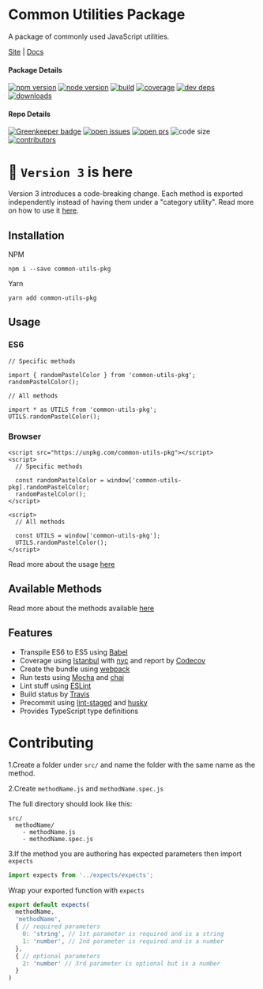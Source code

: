 # Common Utilities Package

A package of commonly used JavaScript utilities.

[Site](https://iamdevlinph.github.io/common-utils-pkg/) | [Docs](https://iamdevlinph.github.io/common-utils-pkg/docs.html)

#### Package Details

[![npm version][npm-img]][npm-url]
[![node version][node-img]][node-url]
[![build][travis-img]][travis-url]
[![coverage][codecov-img]][codecov-url]
[![dev deps][devdeps-img]][devdeps-url]
[![downloads][downloads-img]][downloads-url]

#### Repo Details

[![Greenkeeper badge](https://badges.greenkeeper.io/iamdevlinph/common-utils-pkg.svg?style=flat-square)](https://greenkeeper.io/)
[![open issues][issues-img]][issues-url]
[![open prs][pr-img]][pr-url]
![code size](https://img.shields.io/github/languages/code-size/iamdevlinph/common-utils-pkg.svg?style=flat-square&maxAge=7200)
[![contributors][contributor-img]][contributor-url]

# :tada: `Version 3` is here
Version 3 introduces a code-breaking change. Each method is exported independently instead of having them under a "category utility". Read more on how to use it [here](https://iamdevlinph.github.io/common-utils-pkg/usage.html).

## Installation
NPM
```
npm i --save common-utils-pkg
```
Yarn
```
yarn add common-utils-pkg
```

## Usage

### ES6

```
// Specific methods

import { randomPastelColor } from 'common-utils-pkg';
randomPastelColor();
```

```
// All methods

import * as UTILS from 'common-utils-pkg';
UTILS.randomPastelColor();
```

### Browser

```
<script src="https://unpkg.com/common-utils-pkg"></script>
<script>
  // Specific methods

  const randomPastelColor = window['common-utils-pkg].randomPastelColor;
  randomPastelColor();
</script>
```

```
<script>
  // All methods

  const UTILS = window['common-utils-pkg'];
  UTILS.randomPastelColor();
</script>
```

Read more about the usage [here](https://iamdevlinph.github.io/common-utils-pkg/usage.html)

## Available Methods

Read more about the methods available [here](https://iamdevlinph.github.io/common-utils-pkg/docs.html)

## Features
* Transpile ES6 to ES5 using [Babel](https://github.com/babel/babel)
* Coverage using [Istanbul](https://github.com/gotwarlost/istanbul) with [nyc](https://github.com/istanbuljs/nyc) and report by [Codecov](https://github.com/codecov/codecov-node)
* Create the bundle using [webpack](https://github.com/webpack/webpack)
* Run tests using [Mocha](https://github.com/mochajs/mocha) and [chai](https://github.com/chaijs/chai)
* Lint stuff using [ESLint](https://github.com/eslint/eslint)
* Build status by [Travis](https://github.com/travis-ci/travis-ci)
* Precommit using [lint-staged](https://github.com/okonet/lint-staged) and [husky](https://github.com/typicode/husky)
* Provides TypeScript type definitions
<!-- ![typedef](./docs/img/ts-type-def.png) -->

# Contributing
1.Create a folder under `src/` and name the folder with the same name as the method.

2.Create `methodName.js` and `methodName.spec.js`

The full directory should look like this:
```
src/
  methodName/
    - methodName.js
    - methodName.spec.js
```

3.If the method you are authoring has expected parameters then import `expects`

```js
import expects from '../expects/expects';
```

Wrap your exported function with `expects`
```js
export default expects(
  methodName,
  'methodName',
  { // required parameters
    0: 'string', // 1st parameter is required and is a string
    1: 'number', // 2nd parameter is required and is a number
  },
  { // optional parameters
    2: 'number' // 3rd parameter is optional but is a number
  }
)
```

<!-- Have something to pitch in? Open a [pull request](https://github.com/iamdevlinph/common-utils-pkg/pulls) or an [issue](https://github.com/iamdevlinph/common-utils-pkg/issues/new). -->

<!-- ## Commands
Run by `npm run <script>`
* `build:clean` - Deletes the build folder.
* `build` - Builds `dev` and `prod` ready files.
* `cover:serve` - Serve the coverage report page. Open at `http://localhost:8080/`.
* `cover` - Run coverage tool.
* `docu:serve` - Serve the documentation page. Open at `http://localhost:8080/`.
* `docu` - Generated a `.json` documentation file that will be used by the `docs.html` page.
* `lint:install` - Install precommit related tools. It sometimes doesn't install properly.
* `lint` - Runs the ESLint linter on the `src/` folder.
* `precommit` - The precommit hook which runs `lint-staged` to lint staged files on commit.
* `prepare` - Runs `build` before publishing a new version of the package.
* `test:watch` - Re-run tests on file changes.
* `test` - Run the tests -->

<!-- ## To Do's
- [ ] Immutable arrays and objects
- [ ] Update `takes(func, [...required])` to `takes(func, [...required], [...optional])`
- [ ] Update `takes` to support `typeof` `any`
- [ ] Update `argTypesMatch` to support `typeof` `any` -->

[contributor-img]: https://img.shields.io/github/contributors/iamdevlinph/common-utils-pkg.svg?style=flat-square&maxAge=7200
[contributor-url]: https://github.com/iamdevlinph/common-utils-pkg/graphs/contributors
[deps-img]: https://img.shields.io/david/iamdevlinph/common-utils-pkg.svg?style=flat-square&maxAge=7200
[deps-url]: https://david-dm.org/iamdevlinph/common-utils-pkg
[devdeps-img]: https://img.shields.io/david/dev/iamdevlinph/common-utils-pkg.svg?style=flat-square&maxAge=7200
[devdeps-url]: https://david-dm.org/iamdevlinph/common-utils-pkg?type=dev
[downloads-img]: https://img.shields.io/npm/dm/common-utils-pkg.svg?style=flat-square&maxAge=7200
[downloads-url]: https://npmcharts.com/compare/common-utils-pkg?minimal=true
[issues-img]: https://img.shields.io/github/issues/iamdevlinph/common-utils-pkg.svg?style=flat-square&maxAge=7200
[issues-url]: https://github.com/iamdevlinph/common-utils-pkg/issues
[node-img]: https://img.shields.io/node/v/common-utils-pkg.svg?style=flat-square&maxAge=7200
[node-url]: https://nodejs.org/en/
[npm-img]: https://img.shields.io/npm/v/common-utils-pkg.svg?style=flat-square&maxAge=7200
[npm-url]: https://www.npmjs.com/package/common-utils-pkg
[pr-img]: https://img.shields.io/github/issues-pr/iamdevlinph/common-utils-pkg.svg?style=flat-square&maxAge=7200
[pr-url]: https://github.com/iamdevlinph/common-utils-pkg/pulls
[travis-img]: https://img.shields.io/travis/iamdevlinph/common-utils-pkg/master.svg?style=flat-square&maxAge=7200
[travis-url]: https://travis-ci.org/iamdevlinph/common-utils-pkg
[codecov-img]: https://img.shields.io/codecov/c/github/iamdevlinph/common-utils-pkg.svg?style=flat-square&maxAge=7200
[codecov-url]: https://codecov.io/gh/iamdevlinph/common-utils-pkg
[forks-img]: https://img.shields.io/github/forks/iamdevlinph/common-utils-pkg.svg?style=social&label=Fork&maxAge=7200
[forks-url]: https://github.com/iamdevlinph/common-utils-pkg/network/members
[stars-img]: https://img.shields.io/github/stars/iamdevlinph/common-utils-pkg.svg?style=social&label=Stars&maxAge=7200
[stars-url]: https://github.com/iamdevlinph/common-utils-pkg/stargazers

